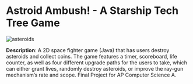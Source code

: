 # Astroid Ambush! - A Starship Tech Tree Game

<p align="center">

![asteroids](https://user-images.githubusercontent.com/54038104/113740962-3403e800-96cf-11eb-8e18-84439916b8f2.gif?s=400)

</p>

  
<b>Description</b>: A 2D space fighter game (Java) that has users destroy asteroids and collect coins. The game features a timer, scoreboard, life counter, as well as four different upgrade paths for the users to take, which can either grant lives, randomly destroy asteroids, or improve the ray-gun mechanism’s rate and scope. Final Project for AP Computer Science A.


